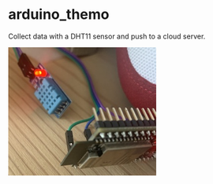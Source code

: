 # arduino_themo

Collect data with a DHT11 sensor and push to a cloud server.

![Example device](assets/example_device.jpg)
